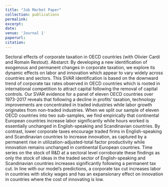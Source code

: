 ```yaml
---
title: "Job Market Paper"
collection: publications
permalink: 
excerpt: 
date: 
venue: 'Journal 1'
paperurl: 
citation: 
---
```

Sectoral effects of corporate taxation in OECD countries (with Olivier Cardi and Romain Restout).
Abstarct: By developing a new identification of exogenous and permanent changes in corporate taxation, we explore its dynamic effects on labor and innovation which appear to vary widely across countries and sectors. This SVAR identification is based on the downward trend of corporate tax rates observed in OECD countries which is rooted in international competition to attract capital following the removal of capital controls. Our SVAR evidence for a panel of eleven OECD countries over 1973-2017 reveals that following a decline in profits’ taxation, technology improvements are concentrated in traded industries while labor growth originates from non-traded industries. When we split our sample of eleven OECD countries into two sub-samples, we find empirically that continental European countries increase labor significantly while hours worked is essentially unchanged in English-speaking and Scandinavian countries. By contrast, lower corporate taxes encourage traded firms in English-speaking and Scandinavian countries to increase innovation, as captured by a permanent rise in utilization-adjusted-total factor productivity while innovation remains unchanged in continental European countries. Time series on the stock of R&D at a sectoral level corroborate these findings as only the stock of ideas in the traded sector of English-speaking and Scandinavian countries increases significantly following a permanent tax cut. In line with our model’s predictions, a corporate tax cut increases labor in countries with sticky wages and has an expansionary effect on innovation in countries where the cost of innovating is low.

